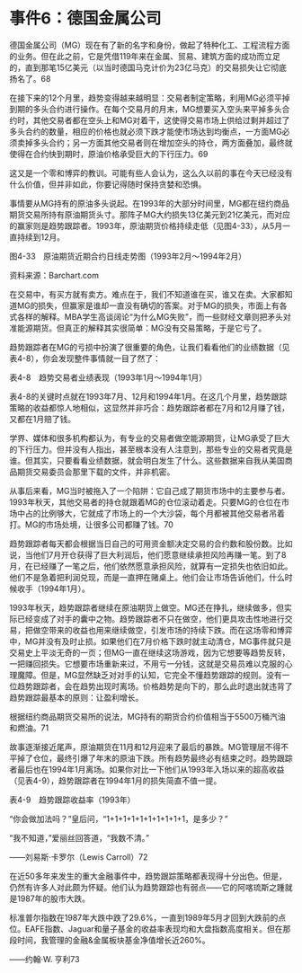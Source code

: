 # 事件6：德国金属公司

德国金属公司（MG）现在有了新的名字和身份，做起了特种化工、工程流程方面的业务。但在此之前，它是凭借119年来在金属、贸易、建筑方面的成功而立足的，直到那笔15亿美元（以当时德国马克计价为23亿马克）的交易损失让它彻底扬名了。68

在接下来的12个月里，趋势变得越来越明显：交易者制定策略，利用MG必须平掉到期的多头合约进行操作。在每个交易月的月末，MG想要买入空头来平掉多头合约时，其他交易者都在空头上和MG对着干，这使得交易市场上供给过剩并超过了多头合约的数量，相应的价格也就必须下跌才能使市场达到均衡点，一方面MG必须卖掉多头合约；另一方面其他交易者则在增加空头的持仓，两方面叠加，最终就使得在合约快到期时，原油价格承受巨大的下行压力。69

这又是一个零和博弈的教训。可能有些人会认为，这么久以前的事在今天已经没有什么价值，但并非如此，你要记得随时保持贪婪和恐惧。

事情要从MG持有的原油多头说起。在1993年的大部分时间里，MG都在纽约商品期货交易所持有原油期货头寸。那阵子MG大约损失13亿美元到21亿美元，而对应的赢家则是趋势跟踪者。1993年，原油期货价格持续走低（见图4-33），从5月一直持续到12月。

[](http://popImage?src='../Images/225-1.jpg')

图4-33　原油期货近期合约日线走势图（1993年2月～1994年2月）

资料来源：Barchart.com

在交易中，有买方就有卖方。难点在于，我们不知道谁在买，谁又在卖。大家都知道MG的损失，但赢家是谁却一直没有确切的答案。对于MG的损失，市面上有各式各样的解释。MBA学生高谈阔论“为什么MG失败”，而一些财经文章则把矛头对准能源期货。但真正的解释其实很简单：MG没有交易策略，于是它亏了。

趋势跟踪者在MG的亏损中扮演了很重要的角色，让我们看看他们的业绩数据（见表4-8），你会发现整件事情就一目了然了：

表4-8　趋势交易者业绩表现（1993年1月～1994年1月）

[](http://popImage?src='../Images/225-2.jpg')

表4-8的关键时点就在1993年7月、12月和1994年1月。在这几个月里，趋势跟踪策略的收益都惊人地相似，这显然并非巧合：趋势跟踪者都在7月和12月赚了钱，又都在1月赔了钱。

学界、媒体和很多机构都认为，有专业的交易者做空能源期货，让MG承受了巨大的下行压力。但并没有人指出，甚至根本没有人注意到，那些专业的交易者究竟是谁。但其实，只要看看业绩数据，就会明白发生了什么。这些数据来自我从美国商品期货交易委员会那里下载的文件，并非机密。

从事后来看，MG当时被拖入了一个陷阱：它自己成了期货市场中的主要参与者。1993年秋天，其他交易者的持仓就跟着MG的仓位滚动着走。只要MG的仓位在市场中占的比例够大，它就成了市场上的一个大沙袋，每个月都被其他交易者吊着打。MG的市场处境，让很多公司都赚了钱。70

趋势跟踪者每天都会根据当日自己的可用资金额决定交易的合约数和股份数。比如说，当他们7月开仓获得了巨大利润后，他们愿意继续承担风险再赚一笔。到了8月，在已经赚了一笔之后，他们依然愿意承担风险，就算有一定损失也依旧如此。他们不是急着把利润兑现，而是一直押在赌桌上。他们会让市场告诉他们，什么时候收手（1994年1月）。

1993年秋天，趋势跟踪者继续在原油期货上做空。MG还在挣扎，继续做多，但实际已经变成了对手的囊中之物。趋势跟踪者不只在做空，他们更具攻击性地进行交易，把做空带来的收益也用来继续做空，引发市场的持续下跌。而在这场零和博弈中，MG并没有及时止损。如果他们在7月价格下跌时就主动清仓，MG事件就只是交易史上平淡无奇的一页；但MG一直在继续这场游戏，因为它想要等趋势反转，一把赚回损失。它想要市场重新来过，不用亏一分钱，这就是交易员难以克服的心理魔障。但是，MG显然缺乏对对手的认知，它完全不懂趋势跟踪的规则。没有一位趋势跟踪者，会在趋势出现时离场。价格趋势是向下的，那么此时退出就违背了趋势跟踪最基本的原则：让盈利增长。

根据纽约商品期货交易所的说法，MG持有的期货合约价值相当于5500万桶汽油和燃油。71

故事逐渐接近尾声，原油期货在11月和12月迎来了最后的暴跌。MG管理层不得不平掉了仓位，最终引爆了年末的原油下跌。所有趋势最终必有结束之时。趋势跟踪者最后也在1994年1月离场。如果你对比一下他们从1993年入场以来的超高收益（见表4-9），趋势跟踪者在1994年1月的损失简直不值一提。

表4-9　趋势跟踪收益率（1993年）

[](http://popImage?src='../Images/227-1.jpg')

“你会做加法吗？”皇后问，“1+1+1+1+1+1+1+1+1+1，是多少？”

“我不知道，”爱丽丝回答道，“我数不清。”

——刘易斯·卡罗尔（Lewis Carroll）72

在近50多年来发生的重大金融事件中，趋势跟踪策略都表现得十分出色。但是，仍然有许多人对此颇为怀疑。他们认为趋势跟踪也有弱点——它的阿喀琉斯之踵就是1987年的股市大跌。

标准普尔指数在1987年大跌中跌了29.6%，一直到1989年5月才回到大跌前的点位。EAFE指数、Jaguar和量子基金的收益率表现均和大盘指数高度相关。但在那段时间，我管理的金融&金属板块基金净值增长近260%。

——约翰·W. 亨利73